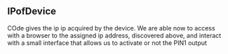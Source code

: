 ## IPofDevice
COde gives the ip  ip acquired by the device. We are able now to access with a browser to the assigned ip address, discovered above, and interact with a small interface that allows us to activate or not the PIN1 output


